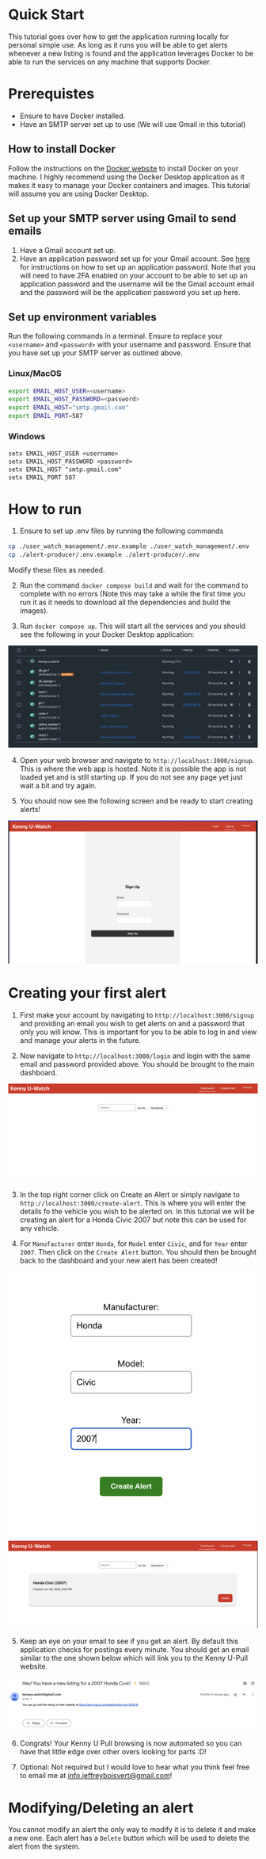 # Quick Start

This tutorial goes over how to get the application running locally for personal simple use. As long as it runs you will be able to get alerts whenever a new listing is found and the application leverages Docker to be able to run the services on any machine that supports Docker.

# Prerequistes
- Ensure to have Docker installed.
- Have an SMTP server set up to use (We will use Gmail in this tutorial)

##  How to install Docker
Follow the instructions on the [Docker website](https://docs.docker.com/get-docker/) to install Docker on your machine. I highly recommend using the Docker Desktop application as it makes it easy to manage your Docker containers and images. This tutorial will assume you are using Docker Desktop.

## Set up your SMTP server using Gmail to send emails
1. Have a Gmail account set up.
2. Have an application password set up for your Gmail account. See [here](https://support.google.com/accounts/answer/185833?hl=en) for instructions on how to set up an application password. Note that you will need to have 2FA enabled on your account to be able to set up an application password and the username will be the Gmail account email and the password will be the application password you set up here.

## Set up environment variables

Run the following commands in a terminal. Ensure to replace your `<username>` and `<password>` with your username and password. Ensure that you have set up your SMTP server as outlined above.

### Linux/MacOS
```bash
export EMAIL_HOST_USER=<username>
export EMAIL_HOST_PASSWORD=<password>
export EMAIL_HOST="smtp.gmail.com"
export EMAIL_PORT=587
```

### Windows
```shell
setx EMAIL_HOST_USER <username>
setx EMAIL_HOST_PASSWORD <password>
setx EMAIL_HOST "smtp.gmail.com"
setx EMAIL_PORT 587
```


# How to run

1. Ensure to set up .env files by running the following commands
```bash
cp ./user_watch_management/.env.example ./user_watch_management/.env
cp ./alert-producer/.env.example ./alert-producer/.env
```
Modify these files as needed.

2. Run the command `docker compose build` and wait for the command to complete with no errors (Note this may take a while the first time you run it as it needs to download all the dependencies and build the images).

3. Run `docker compose up`. This will start all the services and you should see the following in your Docker Desktop application:

![Docker Desktop](./images/docker_running.png)

4. Open your web browser and navigate to `http://localhost:3000/signup`. This is where the web app is hosted. Note it is possible the app is not loaded yet and is still starting up. If you do not see any page yet just wait a bit and try again.

4. You should now see the following screen and be ready to start creating alerts!

![Sign up page](./images/sign_up.png)

# Creating your first alert

1. First make your account by navigating to `http://localhost:3000/signup` and providing an email you wish to get alerts on and a password that only you will know. This is important for you to be able to log in and view and manage your alerts in the future.

2. Now navigate to `http://localhost:3000/login` and login with the same email and password provided above. You should be brought to the main dashboard.

![Empty Dashboard](./images/empty_dashboard.png)

3. In the top right corner click on Create an Alert or simply navigate to `http://localhost:3000/create-alert`. This is where you will enter the details fo the vehicle you wish to be alerted on. In this tutorial we will be creating an alert for a Honda Civic 2007 but note this can be used for any vehicle.

4. For `Manufacturer` enter `Honda`, for `Model` enter `Civic`, and for `Year` enter `2007`. Then click on the `Create Alert` button. You should then be brought back to the dashboard and your new alert has been created!

![Create Alert](./images/create_alert.png)
![Dashboard with alert](./images/dashboard_with_alert.png)

5. Keep an eye on your email to see if you get an alert. By default this application checks for postings every minute. You should get an email similar to the one shown below which will link you to the Kenny U-Pull website.

![Email](./images/email_alert_civic.png)

6. Congrats! Your Kenny U Pull browsing is now automated so you can have that little edge over other overs looking for parts :D!

7. Optional: Not required but I would love to hear what you think feel free to email me at [info.jeffreyboisvert@gmail.com](mailto:info.jeffreyboisvert@gmail.com)!

# Modifying/Deleting an alert

You cannot modify an alert the only way to modify it is to delete it and make a new one.
Each alert has a `Delete` button which will be used to delete the alert from the system.
